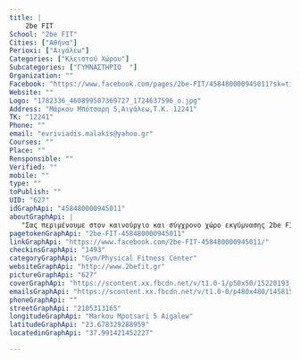 ```yaml
---
title: |
    2be FIT
School: "2be FIT"
Cities: ["Αθήνα"]
Perioxi: ["Αιγάλεω"]
Categories: ["Κλειστού Χώρου"]
Subcategories: ["ΓΥΜΝΑΣΤΗΡΙΟ  "]
Organization: ""
Facebook: "https://www.facebook.com/pages/2be-FIT/458480000945011?sk=timeline"
Website: ""
Logo: "1782336_460899507369727_1724637596_o.jpg"
Address: "Μάρκου Μπότσαρη 5,Αιγάλεω,Τ.Κ. 12241"
TK: "12241"
Phone: ""
email: "evriviadis.malakis@yahoo.gr"
Courses: ""
Place: ""
Rensponsible: ""
Verified: ""
mobile: ""
type: ""
toPublish: ""
UID: "627"
idGraphApi: "458480000945011"
aboutGraphApi: | 
   "Σας περιμένουμε στον καινούργιο και σύγχρονο χώρο εκγύμνασης 2be FIT στο Αιγάλεω! "
pagetokenGraphApi: "2be-FIT-458480000945011"
linkGraphApi: "https://www.facebook.com/2be-FIT-458480000945011/"
checkinsGraphApi: "1493"
categoryGraphApi: "Gym/Physical Fitness Center"
websiteGraphApi: "http://www.2befit.gr"
pictureGraphApi: "627"
coverGraphApi: "https://scontent.xx.fbcdn.net/v/t1.0-1/p50x50/15220193_1030835130376159_625115354605486095_n.jpg?oh=46d1526119aeddde82eb2e6043c6fb51&amp;oe=5B3F7CD5"
emailsGraphApi: "https://scontent.xx.fbcdn.net/v/t1.0-0/p480x480/14581547_1000067593452913_3585729098628274532_n.jpg?oh=125856f8363dc648e0ed3326110c9184&amp;oe=5B0A2B3B"
phoneGraphApi: ""
streetGraphApi: "2105313165"
longitudeGraphApi: "Markou Mpotsari 5 Aigalew"
latitudeGraphApi: "23.678329288959"
locatedinGraphApi: "37.991421452227"

---
```




